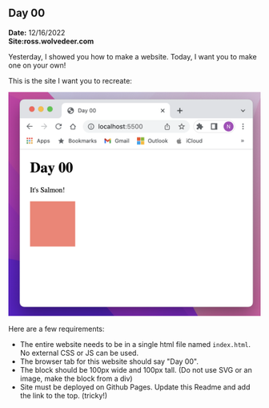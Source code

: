 ## Day 00


**Date:** 12/16/2022  
**Site:ross.wolvedeer.com**  


Yesterday, I showed you how to make a website. Today, I want you to make one on your own!

This is the site I want you to recreate:

![alt text](./site.png)

Here are a few requirements:
- The entire website needs to be in a single html file named `index.html`. No external CSS or JS can be used.
- The browser tab for this website should say "Day 00".
- The block should be 100px wide and 100px tall. (Do not use SVG or an image, make the block from a div)
- Site must be deployed on Github Pages. Update this Readme and add the link to the top. (tricky!)